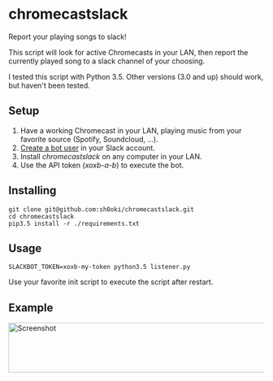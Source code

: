 # chromecastslack
Report your playing songs to slack!

This script will look for active Chromecasts in your LAN, then report the currently played song to a slack channel of your choosing.

I tested this script with Python 3.5. Other versions (3.0 and up) should work, but haven't been tested.

## Setup
1. Have a working Chromecast in your LAN, playing music from your favorite source (Spotify, Soundcloud, ...).
1. [Create a bot user](https://my.slack.com/services/new/bot) in your Slack account.
1. Install *chromecastslack* on any computer in your LAN. 
1. Use the API token (*xoxb-a-b*) to execute the bot.

## Installing
```
git clone git@github.com:sh0oki/chromecastslack.git
cd chromecastslack
pip3.5 install -r ./requirements.txt
```

## Usage
```
SLACKBOT_TOKEN=xoxb-my-token python3.5 listener.py
```
Use your favorite init script to execute the script after restart.

## Example

<img src="https://github.com/sh0oki/chromecastslack/raw/master/examples/screenshot.png" alt="Screenshot" title="One Look is Worth A Thousand Words" width="657" height="98" />
